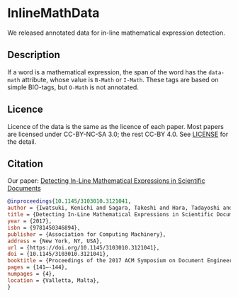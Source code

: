 # InlineMathData

We released annotated data for in-line mathematical expression detection.

## Description
If a word is a mathematical expression, the span of the word has the `data-math` attribute, whose value is `B-Math` or `I-Math`. These tags are based on simple BIO-tags, but `O-Math` is not annotated.

## Licence

Licence of the data is the same as the licence of each paper. Most papers are licensed under CC-BY-NC-SA 3.0; the rest CC-BY 4.0. See [LICENSE](LICENSE) for the detail.

## Citation

Our paper: [Detecting In-Line Mathematical Expressions in Scientific Documents](https://dl.acm.org/doi/10.1145/3103010.3121041)

```bibtex
@inproceedings{10.1145/3103010.3121041,
author = {Iwatsuki, Kenichi and Sagara, Takeshi and Hara, Tadayoshi and Aizawa, Akiko},
title = {Detecting In-Line Mathematical Expressions in Scientific Documents},
year = {2017},
isbn = {9781450346894},
publisher = {Association for Computing Machinery},
address = {New York, NY, USA},
url = {https://doi.org/10.1145/3103010.3121041},
doi = {10.1145/3103010.3121041},
booktitle = {Proceedings of the 2017 ACM Symposium on Document Engineering},
pages = {141–-144},
numpages = {4},
location = {Valletta, Malta},
}
```
